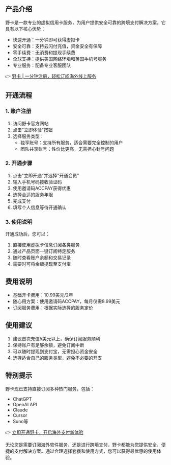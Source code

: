 ## **产品介绍**

野卡是一款专业的虚拟信用卡服务，为用户提供安全可靠的跨境支付解决方案。它具有以下核心优势：

- 快速开通：一分钟即可获得虚拟卡
- 安全可靠：支持云闪付充值，资金安全有保障
- 零手续费：无消费和提现手续费
- 全球支持：提供美国网络环境和英国手机号服务
- 专业服务：配备专业客服团队

👉 [野卡 | 一分钟注册，轻松订阅海外线上服务](https://bit.ly/bewildcard)

## **开通流程**

### 1. 账户注册

1. 访问野卡官方网站
2. 点击"立即体验"按钮
3. 选择服务类型：
   - 独享账号：支持所有服务，适合需要完全控制的用户
   - 团队共享账号：性价比更高，无需担心封号问题

### 2. 开通步骤

1. 点击"立即开通"并选择"开通会员"
2. 输入手机号码接收验证码
3. 使用邀请码ACCPAY获得优惠
4. 选择合适的服务年限
5. 完成支付
6. 填写个人信息等待开通确认

### 3. 使用说明

开通成功后，您可以：

1. 直接使用虚拟卡信息订阅各类服务
2. 通过产品页面一键订阅特定服务
3. 随时查看账户余额和交易记录
4. 需要时可将余额提现至支付宝

## **费用说明**

- 基础开卡费用：10.99美元/2年
- 随心用方案：使用邀请码ACCPAY，每月仅需8.99美元
- 订阅服务费用：根据实际选择的服务定价

## **使用建议**

1. 建议首次充值5美元以上，确保订阅服务顺利
2. 保持账户有足够余额，避免订阅中断
3. 可以随时提现到支付宝，无需担心资金安全
4. 选择适合自己的服务类型，避免不必要的开支

## **特别提示**

野卡现已支持直接订阅多种热门服务，包括：
- ChatGPT
- OpenAI API
- Claude
- Cursor
- Suno等

👉 [立即开通野卡，开启海外支付新体验](https://bit.ly/bewildcard)

无论您是需要订阅海外软件服务，还是进行跨境支付，野卡都能为您提供安全、便捷的支付解决方案。通过合理选择套餐和使用方式，您可以获得最优惠的使用体验。
